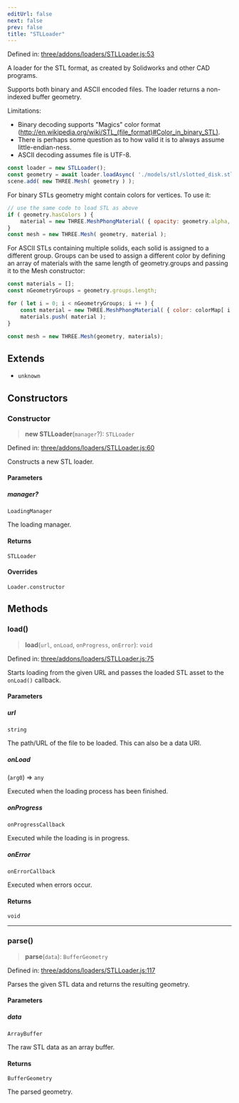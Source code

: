 ```yaml
---
editUrl: false
next: false
prev: false
title: "STLLoader"
---
```


Defined in: [three/addons/loaders/STLLoader.js:53](https://github.com/DefinitelyMaybe/three-i18n/blob/fa57b79433d1c349ffb23a78727299c8d4190136/three/addons/loaders/STLLoader.js#L53)

A loader for the STL format, as created by Solidworks and other CAD programs.

Supports both binary and ASCII encoded files. The loader returns a non-indexed buffer geometry.

Limitations:
- Binary decoding supports "Magics" color format (http://en.wikipedia.org/wiki/STL_(file_format)#Color_in_binary_STL).
- There is perhaps some question as to how valid it is to always assume little-endian-ness.
- ASCII decoding assumes file is UTF-8.

```js
const loader = new STLLoader();
const geometry = await loader.loadAsync( './models/stl/slotted_disk.stl' )
scene.add( new THREE.Mesh( geometry ) );
```
For binary STLs geometry might contain colors for vertices. To use it:
```js
// use the same code to load STL as above
if ( geometry.hasColors ) {
	material = new THREE.MeshPhongMaterial( { opacity: geometry.alpha, vertexColors: true } );
}
const mesh = new THREE.Mesh( geometry, material );
```
For ASCII STLs containing multiple solids, each solid is assigned to a different group.
Groups can be used to assign a different color by defining an array of materials with the same length of
geometry.groups and passing it to the Mesh constructor:

```js
const materials = [];
const nGeometryGroups = geometry.groups.length;

for ( let i = 0; i < nGeometryGroups; i ++ ) {
	const material = new THREE.MeshPhongMaterial( { color: colorMap[ i ], wireframe: false } );
	materials.push( material );
}

const mesh = new THREE.Mesh(geometry, materials);
```

## Extends

- `unknown`

## Constructors

### Constructor

> **new STLLoader**(`manager`?): `STLLoader`

Defined in: [three/addons/loaders/STLLoader.js:60](https://github.com/DefinitelyMaybe/three-i18n/blob/fa57b79433d1c349ffb23a78727299c8d4190136/three/addons/loaders/STLLoader.js#L60)

Constructs a new STL loader.

#### Parameters

##### manager?

`LoadingManager`

The loading manager.

#### Returns

`STLLoader`

#### Overrides

`Loader.constructor`

## Methods

### load()

> **load**(`url`, `onLoad`, `onProgress`, `onError`): `void`

Defined in: [three/addons/loaders/STLLoader.js:75](https://github.com/DefinitelyMaybe/three-i18n/blob/fa57b79433d1c349ffb23a78727299c8d4190136/three/addons/loaders/STLLoader.js#L75)

Starts loading from the given URL and passes the loaded STL asset
to the `onLoad()` callback.

#### Parameters

##### url

`string`

The path/URL of the file to be loaded. This can also be a data URI.

##### onLoad

(`arg0`) => `any`

Executed when the loading process has been finished.

##### onProgress

`onProgressCallback`

Executed while the loading is in progress.

##### onError

`onErrorCallback`

Executed when errors occur.

#### Returns

`void`

***

### parse()

> **parse**(`data`): `BufferGeometry`

Defined in: [three/addons/loaders/STLLoader.js:117](https://github.com/DefinitelyMaybe/three-i18n/blob/fa57b79433d1c349ffb23a78727299c8d4190136/three/addons/loaders/STLLoader.js#L117)

Parses the given STL data and returns the resulting geometry.

#### Parameters

##### data

`ArrayBuffer`

The raw STL data as an array buffer.

#### Returns

`BufferGeometry`

The parsed geometry.
